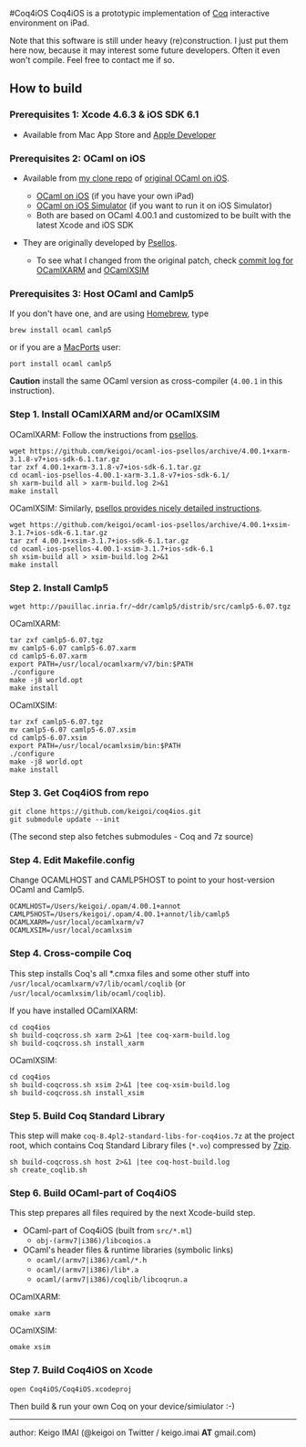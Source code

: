 #Coq4iOS
Coq4iOS is a prototypic implementation of [Coq](http://coq.inria.fr/) interactive environment on iPad.

Note that this software is still under heavy (re)construction. 
I just put them here now, because it may interest some future developers.
Often it even won't compile. Feel free to contact me if so.


## How to build
### Prerequisites 1: Xcode 4.6.3 & iOS SDK 6.1

- Available from Mac App Store and [Apple Developer](https://developer.apple.com/)

### Prerequisites 2: OCaml on iOS

- Available from [my clone repo](https://github.com/keigoi/ocaml-ios-psellos/) of [original OCaml on iOS](http://psellos.com/ocaml/). 
  - [OCaml on iOS](https://github.com/keigoi/ocaml-ios-psellos/releases/tag/4.00.1+xarm-3.1.8-v7+ios-sdk-6.1) 
    (if you have your own iPad)
  - [OCaml on iOS Simulator](https://github.com/keigoi/ocaml-ios-psellos/releases/tag/4.00.1+xsim-3.1.7+ios-sdk-6.1) 
    (if you want to run it on iOS Simulator)
  - Both are based on OCaml 4.00.1 and customized to be built with the latest Xcode and iOS SDK

- They are originally developed by [Psellos](http://psellos.com/ocaml/).  
  - To see what I changed from the original patch, check [commit log for OCamlXARM](https://github.com/keigoi/ocaml-ios-psellos/commits/psellos-ocamlxarm) and [OCamlXSIM](https://github.com/keigoi/ocaml-ios-psellos/commits/psellos-ocamlxsim) 

### Prerequisites 3: Host OCaml and Camlp5

If you don't have one, and are using [Homebrew](http://brew.sh/), type

	brew install ocaml camlp5

or if you are a [MacPorts](http://www.macports.org/) user:

	port install ocaml camlp5

__Caution__ install the same OCaml version as cross-compiler (`4.00.1` in this instruction).


### Step 1. Install OCamlXARM and/or OCamlXSIM

OCamlXARM: Follow the instructions from [psellos](http://psellos.com/ocaml/compile-to-iphone.html#buildocamlxarm).

	wget https://github.com/keigoi/ocaml-ios-psellos/archive/4.00.1+xarm-3.1.8-v7+ios-sdk-6.1.tar.gz
	tar zxf 4.00.1+xarm-3.1.8-v7+ios-sdk-6.1.tar.gz
	cd ocaml-ios-psellos-4.00.1-xarm-3.1.8-v7+ios-sdk-6.1/
	sh xarm-build all > xarm-build.log 2>&1
	make install

OCamlXSIM: Similarly, [psellos provides nicely detailed instructions](http://psellos.com/ocaml/compile-to-iossim.html#buildocamlxsim).

	wget https://github.com/keigoi/ocaml-ios-psellos/archive/4.00.1+xsim-3.1.7+ios-sdk-6.1.tar.gz
	tar zxf 4.00.1+xsim-3.1.7+ios-sdk-6.1.tar.gz
	cd ocaml-ios-psellos-4.00.1-xsim-3.1.7+ios-sdk-6.1
	sh xsim-build all > xsim-build.log 2>&1
	make install

### Step 2. Install Camlp5

	wget http://pauillac.inria.fr/~ddr/camlp5/distrib/src/camlp5-6.07.tgz

OCamlXARM:

	tar zxf camlp5-6.07.tgz
	mv camlp5-6.07 camlp5-6.07.xarm
	cd camlp5-6.07.xarm
	export PATH=/usr/local/ocamlxarm/v7/bin:$PATH
	./configure
	make -j8 world.opt
	make install

OCamlXSIM:	

	tar zxf camlp5-6.07.tgz
	mv camlp5-6.07 camlp5-6.07.xsim
	cd camlp5-6.07.xsim
	export PATH=/usr/local/ocamlxsim/bin:$PATH
	./configure
	make -j8 world.opt
	make install

### Step 3. Get Coq4iOS from repo

	git clone https://github.com/keigoi/coq4ios.git
	git submodule update --init

(The second step also fetches submodules - Coq and 7z source)

### Step 4. Edit Makefile.config

Change OCAMLHOST and CAMLP5HOST to point to your host-version OCaml and Camlp5.

	OCAMLHOST=/Users/keigoi/.opam/4.00.1+annot
	CAMLP5HOST=/Users/keigoi/.opam/4.00.1+annot/lib/camlp5
	OCAMLXARM=/usr/local/ocamlxarm/v7
	OCAMLXSIM=/usr/local/ocamlxsim


### Step 4. Cross-compile Coq

This step installs Coq's all *.cmxa files and some other stuff into `/usr/local/ocamlxarm/v7/lib/ocaml/coqlib` (or `/usr/local/ocamlxsim/lib/ocaml/coqlib`).

If you have installed OCamlXARM:

	cd coq4ios
	sh build-coqcross.sh xarm 2>&1 |tee coq-xarm-build.log
	sh build-coqcross.sh install_xarm

OCamlXSIM:

	cd coq4ios
	sh build-coqcross.sh xsim 2>&1 |tee coq-xsim-build.log
	sh build-coqcross.sh install_xsim


### Step 5. Build Coq Standard Library

This step will make `coq-8.4pl2-standard-libs-for-coq4ios.7z` at the project root, which contains Coq Standard Library files (`*.vo`) compressed by [7zip](http://www.7-zip.org/).

	sh build-coqcross.sh host 2>&1 |tee coq-host-build.log
	sh create_coqlib.sh

### Step 6. Build OCaml-part of Coq4iOS

This step prepares all files required by the next Xcode-build step.

- OCaml-part of Coq4iOS (built from ``src/*.ml``)
  - `obj-(armv7|i386)/libcoqios.a`
- OCaml's header files & runtime libraries (symbolic links)
  - `ocaml/(armv7|i386)/caml/*.h`
  - `ocaml/(armv7|i386)/lib*.a`
  - `ocaml/(armv7|i386)/coqlib/libcoqrun.a`

OCamlXARM:

	omake xarm
	
OCamlXSIM:

	omake xsim

### Step 7. Build Coq4iOS on Xcode

	open Coq4iOS/Coq4iOS.xcodeproj

Then build & run your own Coq on your device/simiulator :-)



----
author: Keigo IMAI (@keigoi on Twitter / keigo.imai __AT__ gmail.com)

